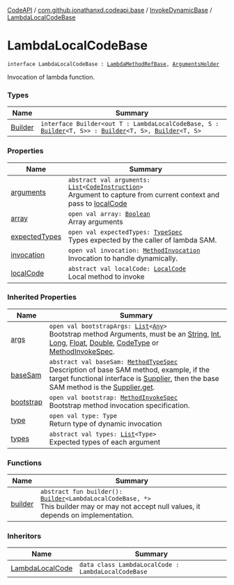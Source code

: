 [CodeAPI](../../../index.md) / [com.github.jonathanxd.codeapi.base](../../index.md) / [InvokeDynamicBase](../index.md) / [LambdaLocalCodeBase](.)

# LambdaLocalCodeBase

`interface LambdaLocalCodeBase : `[`LambdaMethodRefBase`](../-lambda-method-ref-base/index.md)`, `[`ArgumentsHolder`](../../-arguments-holder/index.md)

Invocation of lambda function.

### Types

| Name | Summary |
|---|---|
| [Builder](-builder/index.md) | `interface Builder<out T : LambdaLocalCodeBase, S : `[`Builder`](-builder/index.md)`<T, S>> : `[`Builder`](../-lambda-method-ref-base/-builder/index.md)`<T, S>, `[`Builder`](../../-arguments-holder/-builder/index.md)`<T, S>` |

### Properties

| Name | Summary |
|---|---|
| [arguments](arguments.md) | `abstract val arguments: `[`List`](https://kotlinlang.org/api/latest/jvm/stdlib/kotlin.collections/-list/index.html)`<`[`CodeInstruction`](../../../com.github.jonathanxd.codeapi/-code-instruction.md)`>`<br>Argument to capture from current context and pass to [localCode](local-code.md) |
| [array](array.md) | `open val array: `[`Boolean`](https://kotlinlang.org/api/latest/jvm/stdlib/kotlin/-boolean/index.html)<br>Array arguments |
| [expectedTypes](expected-types.md) | `open val expectedTypes: `[`TypeSpec`](../../-type-spec/index.md)<br>Types expected by the caller of lambda SAM. |
| [invocation](invocation.md) | `open val invocation: `[`MethodInvocation`](../../-method-invocation/index.md)<br>Invocation to handle dynamically. |
| [localCode](local-code.md) | `abstract val localCode: `[`LocalCode`](../../-local-code/index.md)<br>Local method to invoke |

### Inherited Properties

| Name | Summary |
|---|---|
| [args](../-lambda-method-ref-base/bootstrapArgs.md) | `open val bootstrapArgs: `[`List`](https://kotlinlang.org/api/latest/jvm/stdlib/kotlin.collections/-list/index.html)`<`[`Any`](https://kotlinlang.org/api/latest/jvm/stdlib/kotlin/-any/index.html)`>`<br>Bootstrap method Arguments, must be an [String](https://kotlinlang.org/api/latest/jvm/stdlib/kotlin/-string/index.html), [Int](https://kotlinlang.org/api/latest/jvm/stdlib/kotlin/-int/index.html), [Long](https://kotlinlang.org/api/latest/jvm/stdlib/kotlin/-long/index.html), [Float](https://kotlinlang.org/api/latest/jvm/stdlib/kotlin/-float/index.html), [Double](https://kotlinlang.org/api/latest/jvm/stdlib/kotlin/-double/index.html), [CodeType](../../../com.github.jonathanxd.codeapi.type/-code-type/index.md) or [MethodInvokeSpec](../../../com.github.jonathanxd.codeapi.common/-method-invoke-spec/index.md). |
| [baseSam](../-lambda-method-ref-base/base-sam.md) | `abstract val baseSam: `[`MethodTypeSpec`](../../../com.github.jonathanxd.codeapi.common/-method-type-spec/index.md)<br>Description of base SAM method, example, if the target functional interface is [Supplier](#), then the base SAM method is the [Supplier.get](#). |
| [bootstrap](../-lambda-method-ref-base/bootstrap.md) | `open val bootstrap: `[`MethodInvokeSpec`](../../../com.github.jonathanxd.codeapi.common/-method-invoke-spec/index.md)<br>Bootstrap method invocation specification. |
| [type](../-lambda-method-ref-base/type.md) | `open val type: Type`<br>Return type of dynamic invocation |
| [types](../../-arguments-holder/types.md) | `abstract val types: `[`List`](https://kotlinlang.org/api/latest/jvm/stdlib/kotlin.collections/-list/index.html)`<Type>`<br>Expected types of each argument |

### Functions

| Name | Summary |
|---|---|
| [builder](builder.md) | `abstract fun builder(): `[`Builder`](-builder/index.md)`<LambdaLocalCodeBase, *>`<br>This builder may or may not accept null values, it depends on implementation. |

### Inheritors

| Name | Summary |
|---|---|
| [LambdaLocalCode](../../-invoke-dynamic/-lambda-local-code/index.md) | `data class LambdaLocalCode : LambdaLocalCodeBase` |
